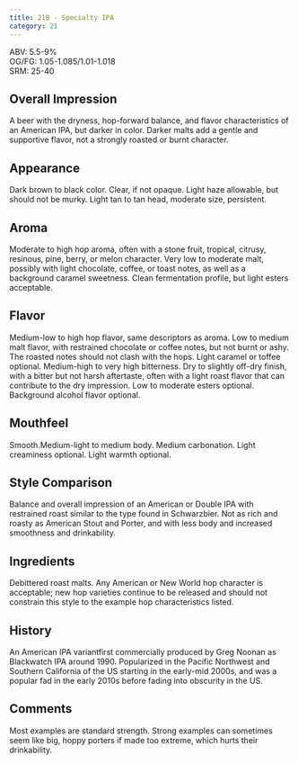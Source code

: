 ```yaml
---
title: 21B - Specialty IPA
category: 21
---
```


ABV: 5.5-9%  
OG/FG: 1.05-1.085/1.01-1.018  
SRM: 25-40  

## Overall Impression
A beer with the dryness, hop-forward balance, and flavor characteristics of an American IPA, but darker in color. Darker malts add a gentle and supportive flavor, not a strongly roasted or burnt character.

## Appearance
Dark brown to black color. Clear, if not opaque. Light haze allowable, but should not be murky. Light tan to tan head, moderate size, persistent.

## Aroma
Moderate to high hop aroma, often with a stone fruit, tropical, citrusy, resinous, pine, berry, or melon character. Very low to moderate malt, possibly with light chocolate, coffee, or toast notes, as well as a background caramel sweetness. Clean fermentation profile, but light esters acceptable.

## Flavor
Medium-low to high hop flavor, same descriptors as aroma. Low to medium malt flavor, with restrained chocolate or coffee notes, but not burnt or ashy. The roasted notes should not clash with the hops. Light caramel or toffee optional. Medium-high to very high bitterness. Dry to slightly off-dry finish, with a bitter but not harsh aftertaste, often with a light roast flavor that can contribute to the dry impression. Low to moderate esters optional. Background alcohol flavor optional.

## Mouthfeel
Smooth.Medium-light to medium body. Medium carbonation. Light creaminess optional. Light warmth optional.

## Style Comparison
Balance and overall impression of an American or Double IPA with restrained roast similar to the type found in Schwarzbier. Not as rich and roasty as American Stout and Porter, and with less body and increased smoothness and drinkability.

## Ingredients
Debittered roast malts. Any American or New World hop character is acceptable; new hop varieties continue to be released and should not constrain this style to the example hop characteristics listed.

## History
An American IPA variantfirst commercially produced by Greg Noonan as Blackwatch IPA around 1990. Popularized in the Pacific Northwest and Southern California of the US starting in the early-mid 2000s, and was a popular fad in the early 2010s before fading into obscurity in the US.

## Comments
Most examples are standard strength. Strong examples can sometimes seem like big, hoppy porters if made too extreme, which hurts their drinkability.